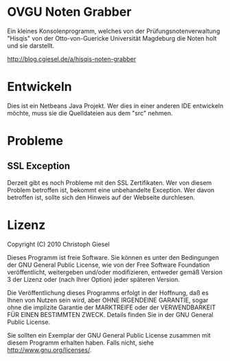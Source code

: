 OVGU Noten Grabber
===========================

Ein kleines Konsolenprogramm, welches von der Prüfungsnotenverwaltung "Hisqis" von der Otto-von-Guericke Universität Magdeburg die Noten holt und sie darstellt.

http://blog.cgiesel.de/a/hisqis-noten-grabber

Entwickeln
==========

Dies ist ein Netbeans Java Projekt. Wer dies in einer anderen IDE entwickeln möchte, muss sie die Quelldateien aus dem "src" nehmen.

Probleme
========

SSL Exception
-------------

Derzeit gibt es noch Probleme mit den SSL Zertifikaten. Wer von diesem Problem betroffen ist, bekommt eine unbehandelte Exception.
Wer davon betroffen ist, sollte sich den Hinweis auf der Webseite durchlesen.

Lizenz
======

Copyright (C) 2010 Christoph Giesel

Dieses Programm ist freie Software. Sie können es unter den Bedingungen der GNU General Public License, wie von der Free Software Foundation veröffentlicht, weitergeben und/oder modifizieren, 
entweder gemäß Version 3 der Lizenz oder (nach Ihrer Option) jeder späteren Version.

Die Veröffentlichung dieses Programms erfolgt in der Hoffnung, daß es Ihnen von Nutzen sein wird, aber OHNE IRGENDEINE GARANTIE, sogar ohne die implizite Garantie der MARKTREIFE oder der 
VERWENDBARKEIT FÜR EINEN BESTIMMTEN ZWECK. Details finden Sie in der GNU General Public License.

Sie sollten ein Exemplar der GNU General Public License zusammen mit diesem Programm erhalten haben. Falls nicht, siehe <http://www.gnu.org/licenses/>. 
